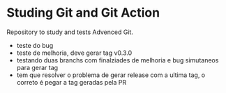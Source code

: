 # Studing Git and Git Action
Repository to study and tests Advenced Git.
- teste do bug
- teste de melhoria, deve gerar tag v0.3.0
- testando duas branchs com finalziades de melhoria e bug simutaneos para gerar tag
- tem que resolver o problema de gerar release com a ultima tag, o correto é pegar a tag geradas pela PR
